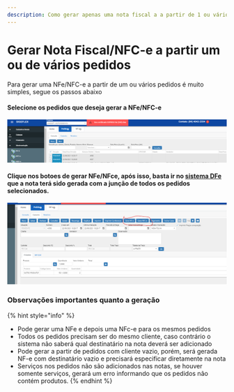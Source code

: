 ```yaml
---
description: Como gerar apenas uma nota fiscal a a partir de 1 ou vários pedidos?
---
```


# Gerar Nota Fiscal/NFC-e a partir um ou de vários pedidos

Para gerar uma NFe/NFC-e a partir de um ou vários pedidos é muito simples, segue os passos abaixo

#### Selecione os pedidos que deseja gerar a NFe/NFC-e

![selecionando pedidos](<../../../../.gitbook/assets/selecionando pedidos.png>)

#### Clique nos botoes de gerar NFe/NFce, após isso, basta ir no [sistema DFe](../../sigeflex-dfe/) que a nota terá sido gerada com a junção de todos os pedidos selecionados.

![](<../../../../.gitbook/assets/gerar nfenfce.png>)

### Observações importantes quanto a geração

{% hint style="info" %}
* Pode gerar uma NFe e depois uma NFc-e para os mesmos pedidos
* Todos os pedidos precisam ser do mesmo cliente, caso contrário o sistema não saberá qual destinatário na nota deverá ser adicionado
* Pode gerar a partir de pedidos com cliente vazio, porém, será gerada NF-e com destinatário vazio e precisará especificar diretamente na nota
* Serviços nos pedidos não são adicionados nas notas, se houver somente serviços, gerará um erro informando que os pedidos não contém produtos.
{% endhint %}

###

